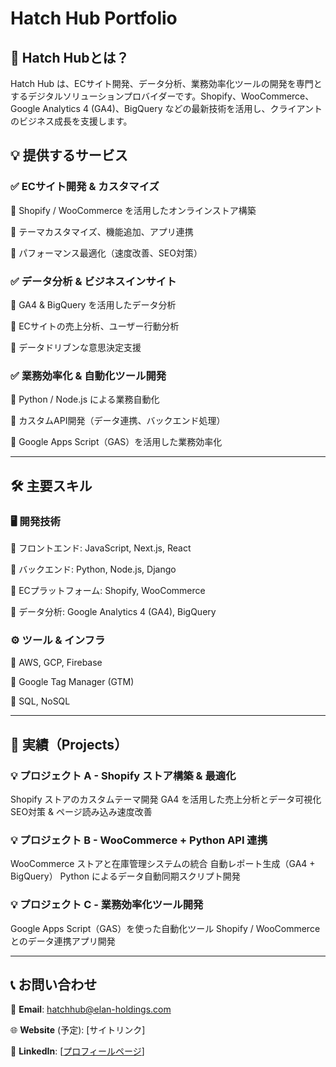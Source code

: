 # Hatch Hub Portfolio

## 🚀 Hatch Hubとは？

Hatch Hub は、ECサイト開発、データ分析、業務効率化ツールの開発を専門とするデジタルソリューションプロバイダーです。Shopify、WooCommerce、Google Analytics 4 (GA4)、BigQuery などの最新技術を活用し、クライアントのビジネス成長を支援します。

## 💡 提供するサービス

### ✅ ECサイト開発 & カスタマイズ

🔹 Shopify / WooCommerce を活用したオンラインストア構築

🔹 テーマカスタマイズ、機能追加、アプリ連携

🔹 パフォーマンス最適化（速度改善、SEO対策）

### ✅ データ分析 & ビジネスインサイト

🔹 GA4 & BigQuery を活用したデータ分析

🔹 ECサイトの売上分析、ユーザー行動分析

🔹 データドリブンな意思決定支援

### ✅ 業務効率化 & 自動化ツール開発

🔹 Python / Node.js による業務自動化

🔹 カスタムAPI開発（データ連携、バックエンド処理）

🔹 Google Apps Script（GAS）を活用した業務効率化

---

## 🛠 主要スキル

### 🖥 開発技術

🔹 フロントエンド: JavaScript, Next.js, React

🔹 バックエンド: Python, Node.js, Django

🔹 ECプラットフォーム: Shopify, WooCommerce

🔹 データ分析: Google Analytics 4 (GA4), BigQuery

### ⚙️ ツール & インフラ

🔹 AWS, GCP, Firebase

🔹 Google Tag Manager (GTM)

🔹 SQL, NoSQL

---

## 📌 実績（Projects）

### 💡 プロジェクト A - Shopify ストア構築 & 最適化

Shopify ストアのカスタムテーマ開発
GA4 を活用した売上分析とデータ可視化
SEO対策 & ページ読み込み速度改善

### 💡 プロジェクト B - WooCommerce + Python API 連携

WooCommerce ストアと在庫管理システムの統合
自動レポート生成（GA4 + BigQuery）
Python によるデータ自動同期スクリプト開発

### 💡 プロジェクト C - 業務効率化ツール開発

Google Apps Script（GAS）を使った自動化ツール
Shopify / WooCommerce とのデータ連携アプリ開発

---

## 📞 お問い合わせ

📩 **Email**: hatchhub@elan-holdings.com

🌐 **Website** (予定): [サイトリンク]

📖 **LinkedIn**: [[プロフィールページ](https://www.linkedin.com/in/daisuke-hagiwara-7968561b3?utm_source=share&utm_campaign=share_via&utm_content=profile&utm_medium=android_app)]
